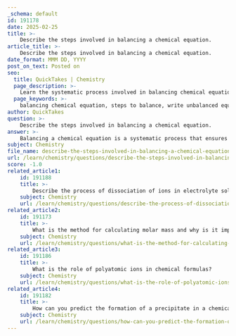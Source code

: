 ```yaml
---
_schema: default
id: 191178
date: 2025-02-25
title: >-
    Describe the steps involved in balancing a chemical equation.
article_title: >-
    Describe the steps involved in balancing a chemical equation.
date_format: MMM DD, YYYY
post_on_text: Posted on
seo:
  title: QuickTakes | Chemistry
  page_description: >-
    Learn the systematic process involved in balancing chemical equations, including counting atoms, identifying complex substances, and ensuring all elements are balanced according to the law of conservation of mass.
  page_keywords: >-
    balancing chemical equation, steps to balance, write unbalanced equation, count atoms, identify complex substance, balance elements, hydrogen oxygen last, simplest ratio, recount atoms, verify balance, combustion of propane, chemical equations
author: QuickTakes
question: >-
    Describe the steps involved in balancing a chemical equation.
answer: >-
    Balancing a chemical equation is a systematic process that ensures the number of atoms of each element is the same on both sides of the equation, in accordance with the law of conservation of mass. Here are the steps involved in balancing a chemical equation:\n\n1. **Write the Unbalanced Equation**: Start by writing the unbalanced chemical equation with the correct formulas for all reactants and products.\n\n2. **Count the Atoms**: Count the number of atoms of each element present in the reactants and products. This will help you identify which elements need to be balanced.\n\n3. **Identify the Most Complex Substance**: Choose a compound that contains the most elements or is the most complex to start balancing. This often simplifies the process.\n\n4. **Balance One Element at a Time**: Adjust the coefficients (the numbers in front of the compounds) to balance one element at a time. It is usually best to start with elements that appear in only one reactant and one product.\n\n5. **Balance Hydrogen and Oxygen Last**: If your equation contains hydrogen and oxygen, it is often easier to balance these elements last, as they are commonly found in multiple compounds.\n\n6. **Check for Coefficients in the Simplest Ratio**: Ensure that all coefficients are in the simplest whole-number ratio. If necessary, simplify them.\n\n7. **Recount the Atoms**: After adjusting the coefficients, recount the atoms of each element to ensure that they are balanced on both sides of the equation.\n\n8. **Verify the Balance**: Finally, double-check that the number of atoms for each element is equal on both sides of the equation. If they are not, repeat the previous steps until the equation is balanced.\n\n### Example\nFor instance, to balance the combustion of propane, the unbalanced equation is:\n\n$$\n\text{C}_3\text{H}_8 + \text{O}_2 \rightarrow \text{CO}_2 + \text{H}_2\text{O}\n$$\n\nFollowing the steps:\n1. Count the atoms: \n   - Reactants: 3 C, 8 H, and O (unknown)\n   - Products: C (1 in CO₂), H (2 in H₂O), and O (2 in CO₂ + 1 in H₂O)\n\n2. Start balancing:\n   - Balance C: 3 CO₂ (3 C)\n   - Balance H: 4 H₂O (8 H)\n   - Balance O: 5 O₂ (6 from CO₂ + 4 from H₂O)\n\nThe balanced equation becomes:\n\n$$\n\text{C}_3\text{H}_8 + 5 \text{O}_2 \rightarrow 3 \text{CO}_2 + 4 \text{H}_2\text{O}\n$$\n\nBy following these steps, you can effectively balance any chemical equation.
subject: Chemistry
file_name: describe-the-steps-involved-in-balancing-a-chemical-equation.md
url: /learn/chemistry/questions/describe-the-steps-involved-in-balancing-a-chemical-equation
score: -1.0
related_article1:
    id: 191188
    title: >-
        Describe the process of dissociation of ions in electrolyte solutions.
    subject: Chemistry
    url: /learn/chemistry/questions/describe-the-process-of-dissociation-of-ions-in-electrolyte-solutions
related_article2:
    id: 191173
    title: >-
        What is the method for calculating molar mass and why is it important?
    subject: Chemistry
    url: /learn/chemistry/questions/what-is-the-method-for-calculating-molar-mass-and-why-is-it-important
related_article3:
    id: 191186
    title: >-
        What is the role of polyatomic ions in chemical formulas?
    subject: Chemistry
    url: /learn/chemistry/questions/what-is-the-role-of-polyatomic-ions-in-chemical-formulas
related_article4:
    id: 191182
    title: >-
        How can you predict the formation of a precipitate in a chemical reaction?
    subject: Chemistry
    url: /learn/chemistry/questions/how-can-you-predict-the-formation-of-a-precipitate-in-a-chemical-reaction
---
```


&nbsp;